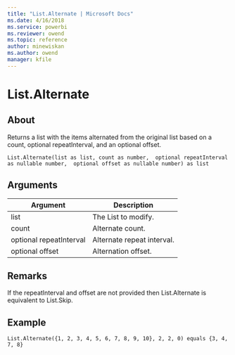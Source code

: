 ```yaml
---
title: "List.Alternate | Microsoft Docs"
ms.date: 4/16/2018
ms.service: powerbi
ms.reviewer: owend
ms.topic: reference
author: minewiskan
ms.author: owend
manager: kfile
---
```

# List.Alternate

  
## About  
Returns a list with the items alternated from the original list based on a count, optional repeatInterval, and an optional offset.  
  
```  
List.Alternate(list as list, count as number,  optional repeatInterval as nullable number,  optional offset as nullable number) as list  
```  
  
## Arguments  
  
|Argument|Description|  
|------------|---------------|  
|list|The List to modify.|  
|count|Alternate count.|  
|optional repeatInterval|Alternate repeat interval.|  
|optional offset|Alternation offset.|  
  
## <a name="__toc360789215"></a>Remarks  
If the repeatInterval and offset are not provided then List.Alternate is equivalent to List.Skip.  
  
## Example  
  
```  
List.Alternate({1, 2, 3, 4, 5, 6, 7, 8, 9, 10}, 2, 2, 0) equals {3, 4, 7, 8}  
```  
